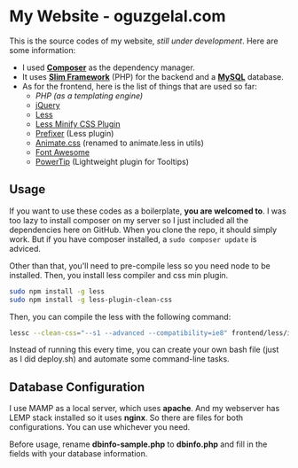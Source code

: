 
My Website - oguzgelal.com
=====================

This is the source codes of my website, *still under development*. Here are some information:

- I used <a href="https://getcomposer.org/" target="_new">**Composer**</a> as the dependency manager.
- It uses <a href="http://www.slimframework.com/" target="_new">**Slim Framework**</a> (PHP) for the backend and a <a href="http://www.mysql.com/" target="_new">**MySQL**</a> database.
- As for the frontend, here is the list of things that are used so far:
	*  *PHP (as a templating engine)*
	*  <a href="http://jquery.com/" target="_new">jQuery</a>
	*  <a href="http://lesscss.org/" target="_new">Less</a>
	*  <a href="https://github.com/less/less-plugin-clean-css" target="_new">Less Minify CSS Plugin</a>
	*  <a href="http://lessprefixer.com/" target="_new">Prefixer</a> (Less plugin)
	*  <a href="http://daneden.github.io/animate.css/" target="_new">Animate.css</a> (renamed to animate.less in utils)
	*  <a href="http://fortawesome.github.io/Font-Awesome/" target="_new">Font Awesome</a>
	*  <a href="http://stevenbenner.github.io/jquery-powertip/" target="_new">PowerTip</a> (Lightweight plugin for Tooltips)
	

Usage
--------------------

If you want to use these codes as a boilerplate, **you are welcomed to**. I was too lazy to install composer on my server so I just included all the dependencies here on GitHub. When you clone the repo, it should simply work. But if you have composer installed, a ``` sudo composer update ``` is adviced.

Other than that, you'll need to pre-compile less so you need node to be installed. Then, you install less compiler and css min plugin.

```bash
sudo npm install -g less
sudo npm install -g less-plugin-clean-css
```

Then, you can compile the less with the following command:

```bash
lessc --clean-css="--s1 --advanced --compatibility=ie8" frontend/less/index.less > frontend/assets/style/style.min.css
```

Instead of running this every time, you can create your own bash file (just as I did deploy.sh) and automate some command-line tasks.

Database Configuration
--------------------
I use MAMP as a local server, which uses **apache**. And my webserver has LEMP stack installed so it uses **nginx**. So there are files for both configurations. You can use whichever you need.

Before usage, rename **dbinfo-sample.php** to **dbinfo.php** and fill in the fields with your database information.